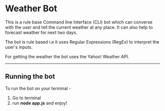 Weather Bot
===========

This is a rule base Command line Interface (CLI) bot which can converse with the user and tell the current weather at any place. It can also help to forecast weather for next two days.

The bot is rule based i.e it uses Regular Expressions (RegEx) to interpret the user's inputs.

For getting the weather the bot uses the Yahoo! Weather API.

- - - -

Running the bot
---------------

To run the bot on your terminal - 

 1. Go to terminal
 2. run **node app.js** and enjoy!


